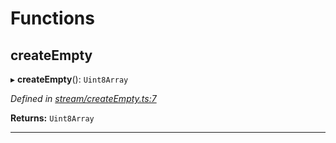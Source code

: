 

# Functions

<a id="createempty"></a>

##  createEmpty

▸ **createEmpty**(): `Uint8Array`

*Defined in [stream/createEmpty.ts:7](https://github.com/polkadot-js/common/blob/38e1c5e/packages/trie-codec/src/stream/createEmpty.ts#L7)*

**Returns:** `Uint8Array`

___

